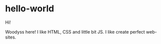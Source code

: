 # hello-world

Hi!

Woodyss here! I like HTML, CSS and little bit JS. I like create perfect web-sites.
